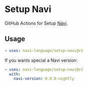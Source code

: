 # Setup Navi

GitHub Actions for Setup [Navi](https://navi-lang.org).

## Usage

```yaml
- uses: navi-language/setup-navi@v1
```

If you wants special a Navi version:

```yml
- uses: navi-language/setup-navi@v1
  with:
    navi-version: 0.9.0-nightly
```
